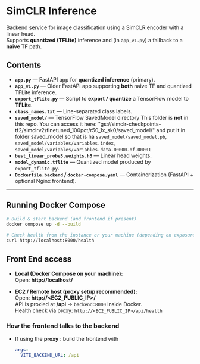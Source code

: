 # SimCLR Inference 

Backend service for image classification using a SimCLR encoder with a linear head.  
Supports **quantized (TFLite)** inference and (in `app_v1.py`) a fallback to a **naive TF** path.

## Contents

- **`app.py`** — FastAPI app for **quantized inference** (primary).
- **`app_v1.py`** — Older FastAPI app supporting **both** naive TF and quantized TFLite inference.
- **`export_tflite.py`** — Script to **export / quantize** a TensorFlow model to **TFLite**.
- **`class_names.txt`** — Line-separated class labels.
- **`saved_model/`** — TensorFlow SavedModel directory This folder is **not** in this repo. You can access it here: "gs://simclr-checkpoints-tf2/simclrv2/finetuned_100pct/r50_1x_sk0/saved_model/" and put it in folder saved_model so that is ha `saved_model/saved_model.pb`, `saved_model/variables/variables.index`, `saved_model/variables/variables.data-00000-of-00001`
- **`best_linear_probe3.weights.h5`** — Linear head weights.
- **`model_dynamic.tflite`** — Quantized model produced by `export_tflite.py`.
- **`Dockerfile.backend` / `docker-compose.yaml`** — Containerization (FastAPI + optional Nginx frontend).

---

## Running Docker Compose

```bash
# Build & start backend (and frontend if present)
docker compose up -d --build

# Check health from the instance or your machine (depending on exposure):
curl http://localhost:8000/health
```

## Front End access

- **Local (Docker Compose on your machine):**  
  Open: **http://localhost/**

- **EC2 / Remote host (proxy setup recommended):**  
  Open: **http://<EC2_PUBLIC_IP>/**  
  API is proxied at **/api** → `backend:8000` inside Docker.  
  Health check via proxy: `http://<EC2_PUBLIC_IP>/api/health`

### How the frontend talks to the backend
- If using the **proxy** : build the frontend with
  ```yaml
  args:
    VITE_BACKEND_URL: /api

